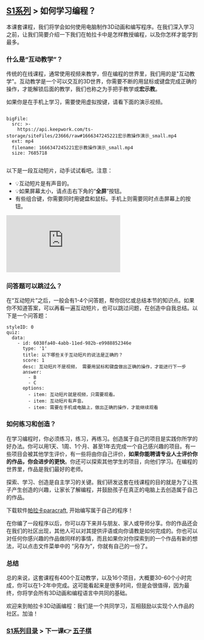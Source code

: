 ## [S1系列](https://keepwork.com/official/open/lessons/s1/index) > 如何学习编程？

本课套课程，我们将学会如何使用电脑制作3D动画和编写程序。在我们深入学习之前，让我们简要介绍一下我们在帕拉卡中是怎样教授编程，以及你怎样才能学到最多。

### 什么是“互动教学”？
传统的在线课程，通常使用视频来教学，但在编程的世界里，我们用的是"互动教学"。互动教学是一个可以交互的3D世界，你需要不断的用鼠标或键盘完成正确的操作，才能解锁后面的教学，我们也称之为手把手教学或**宏示教**。

如果你是在手机上学习，需要使用虚拟按键，请看下面的演示视频。
```@BigFile

bigFile:
  src: >-
    https://api.keepwork.com/ts-storage/siteFiles/23666/raw#1666347245221宏示教操作演示_small.mp4
  ext: mp4
  filename: 1666347245221宏示教操作演示_small.mp4
  size: 7685718
          
```

以下是一段互动短片，动手试试看吧。注意：
- :bulb:互动短片是有声音的。
- :bulb:如果屏幕太小，请点击右下角的“**全屏**”按钮。
- 有些组合键，你需要同时用键盘和鼠标。手机上则需要同时点击屏幕上的按钮。

<div class="aspect-ratio">
  <iframe src="https://macros.keepwork.com/?projectId=42701&capture=1"   frameborder="0" allowfullscreen="true"></iframe>
</div>

### 问答题可以跳过么？
在“互动短片”之后，一般会有1-4个问答题，帮你回忆或总结本节的知识点。如果你不知道答案，可以再看一遍互动短片，也可以跳过问题，在创造中自我总结。以下是一个问答题：

```@Quiz
styleID: 0
quiz:
  data:
    - id: 6038fa40-4abb-11ed-982b-e9988852346e
      type: '1'
      title: 以下哪些关于互动短片的说法是正确的？
      score: 1
      desc: 互动短片不是视频， 需要用鼠标和键盘做出正确的操作，才能进行下一步
      answer:
        - B
        - C
      options:
        - item: 互动短片就是视频，只需要观看。
        - item: 互动短片有声音。
        - item: 需要在手机或电脑上，做出正确的操作，才能继续观看

```

### 如何练习和创造？
在学习编程时，你必须练习，练习，再练习。创造属于自己的项目是实践你所学的好办法。你可以用1天、1周、1个月、甚至1年去完成一个自己感兴趣的项目。有一些项目会被其他学生评价，有一些将由你自己评价，**如果你能聘请专业人士评价你的作品，你会进步的更快**。你还可以探索其他学生的项目，向他们学习。在编程的世界里，作品是我们最好的老师。

探索、学习、创造是自主学习的关键。我们研发这套在线课程的目的就是为了让孩子产生创造的兴趣，让家长了解编程，并鼓励孩子在真正的电脑上去创造属于自己的作品。

下载软件[帕拉卡paracraft](https://paracraft.cn/download), 开始编写属于自己的程序！

在你编了一段程序以后，你可以存下来并与朋友、家人或导师分享。你的作品还会在我们的社区出现，其他人可以对其提供评语或向你请教是如何完成的。你也可以对任何你感兴趣的作品做同样的事情，而且如果你对你探索到的一个作品有新的想法，可以点击文件菜单中的 “另存为”，你就有自己的一份了。

### 总结
总的来说，这套课程有400个互动教学，以及16个项目，大概要30-60个小时完成，你可以在1-2年中完成。这可能看起来是很多时间，但是会很值得，因为最终，你将学会所有3D动画和编程语言中共同的基础。

欢迎来到帕拉卡3D动画编程：我们是一个共同学习，互相鼓励以实现个人作品的社区。加油！

### [S1系列目录](https://keepwork.com/official/open/lessons/s1/index) > 下一课:point_right: [五子棋](s1/1_1)